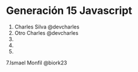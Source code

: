 # Generación 15 Javascript

1. Charles Silva @devcharles
2. Otro Charles @devcharles
4.
5.
6.
7.Ismael Monfil @biork23

